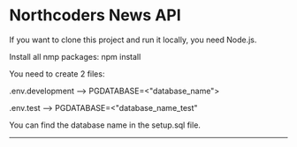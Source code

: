 # Northcoders News API


If you want to clone this project and run it locally, you need Node.js.

Install all nmp packages: npm install

You need to create 2 files:

.env.development --> PGDATABASE=<"database_name">

.env.test --> PGDATABASE=<"database_name_test"

You can find the database name in the setup.sql file.

--- 

